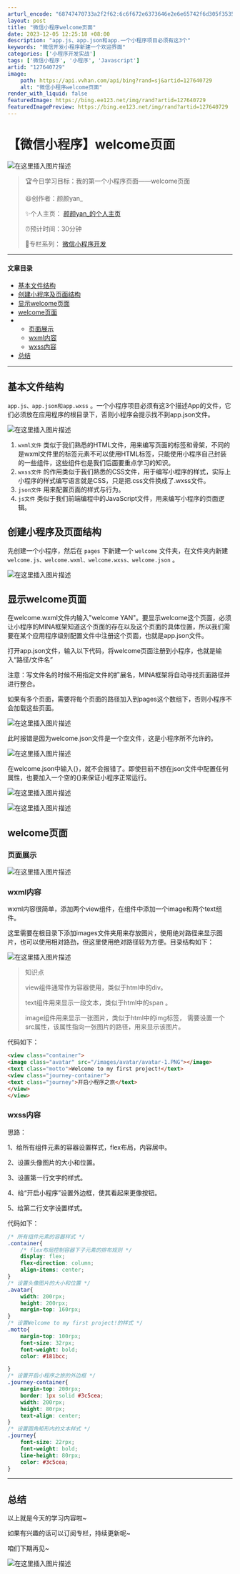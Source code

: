 ```yaml
---
arturl_encode: "68747470733a2f2f62:6c6f672e6373646e2e6e65742f6d305f35353339343332382f:61727469636c652f64657461696c732f313237363430373239"
layout: post
title: "微信小程序welcome页面"
date: 2023-12-05 12:25:18 +08:00
description: "app.js、app.json和app.一个小程序项目必须有这3个"
keywords: "微信开发小程序新建一个欢迎界面"
categories: ['小程序开发实战']
tags: ['微信小程序', '小程序', 'Javascript']
artid: "127640729"
image:
    path: https://api.vvhan.com/api/bing?rand=sj&artid=127640729
    alt: "微信小程序welcome页面"
render_with_liquid: false
featuredImage: https://bing.ee123.net/img/rand?artid=127640729
featuredImagePreview: https://bing.ee123.net/img/rand?artid=127640729
---
```


# 【微信小程序】welcome页面

![在这里插入图片描述](https://i-blog.csdnimg.cn/blog_migrate/066a92942bbb15283191a0255771996e.gif#pic_center)

> 🏆今日学习目标：我的第一个小程序页面——welcome页面
>   
> 😃创作者：颜颜yan\_
>   
> ✨个人主页：
> [颜颜yan\_的个人主页](https://blog.csdn.net/m0_55394328?spm=1011.2421.3001.5343)
>   
> ⏰预计时间：30分钟
>   
> 🎉专栏系列：
> [微信小程序开发](https://blog.csdn.net/m0_55394328/category_12077662.html)

---

#### 文章目录

* [基本文件结构](#_12)
* [创建小程序及页面结构](#_21)
* [显示welcome页面](#welcome_24)
* [welcome页面](#welcome_35)
* + [页面展示](#_36)
  + [wxml内容](#wxml_39)
  + [wxss内容](#wxss_60)
* [总结](#_109)

---

## 基本文件结构

`app.js、app.json和app.wxss`
。一个小程序项目必须有这3个描述App的文件，它们必须放在应用程序的根目录下，否则小程序会提示找不到app.json文件。
  
![在这里插入图片描述](https://i-blog.csdnimg.cn/blog_migrate/eb6eb6c95a8f8805165f34ff76297394.png)

1. `wxml文件`
   类似于我们熟悉的HTML文件，用来编写页面的标签和骨架，不同的是wxml文件里的标签元素不可以使用HTML标签，只能使用小程序自己封装的一些组件，这些组件也是我们后面要重点学习的知识。
2. `wxss文件`
   的作用类似于我们熟悉的CSS文件，用于编写小程序的样式，实际上小程序的样式编写语言就是CSS，只是把.css文件换成了.wxss文件。
3. `json文件`
   用来配置页面的样式与行为。
4. `js文件`
   类似于我们前端编程中的JavaScript文件，用来编写小程序的页面逻辑。

## 创建小程序及页面结构

先创建一个小程序，然后在
`pages`
下新建一个
`welcome`
文件夹，在文件夹内新建
`welcome.js、welcome.wxml、welcome.wxss、welcome.json`
。
  
![在这里插入图片描述](https://i-blog.csdnimg.cn/blog_migrate/3d0e23b59830f864be19da4ae1b49681.png)

## 显示welcome页面

在welcome.wxml文件内输入"welcome YAN"。要显示welcome这个页面，必须让小程序的MINA框架知道这个页面的存在以及这个页面的具体位置，所以我们需要在某个应用程序级别配置文件中注册这个页面，也就是app.json文件。
  
打开app.json文件，输入以下代码，将welcome页面注册到小程序，也就是输入“路径/文件名”
  

注意：写文件名的时候不用指定文件的扩展名，MINA框架将自动寻找页面路径并进行整合。
  

如果有多个页面，需要将每个页面的路径加入到pages这个数组下，否则小程序不会加载这些页面。
  
![在这里插入图片描述](https://i-blog.csdnimg.cn/blog_migrate/339d9aa86af12f8aa5c9a3895a933685.png)
  

此时报错是因为welcome.json文件是一个空文件，这是小程序所不允许的。
  
![在这里插入图片描述](https://i-blog.csdnimg.cn/blog_migrate/924672f9033b2a530157cba70cb2351a.png)
  
在welcome.json中输入{}，就不会报错了。即使目前不想在json文件中配置任何属性，也要加入一个空的{}来保证小程序正常运行。
  
![在这里插入图片描述](https://i-blog.csdnimg.cn/blog_migrate/ce3f1ccd91e0b58dc912615b9399a3a6.png)
  
![在这里插入图片描述](https://i-blog.csdnimg.cn/blog_migrate/94e5e1f8b9c919b6f1101e2e2f56d338.png)

## welcome页面

### 页面展示

![在这里插入图片描述](https://i-blog.csdnimg.cn/blog_migrate/dc1a7c6cecec69f369c01a6d133bfdc3.png)

### wxml内容

wxml内容很简单，添加两个view组件，在组件中添加一个image和两个text组件。
  
这里需要在根目录下添加images文件夹用来存放图片，使用绝对路径来显示图片，也可以使用相对路劲，但这里使用绝对路径较为方便。目录结构如下：
  
![在这里插入图片描述](https://i-blog.csdnimg.cn/blog_migrate/0d74b615f0597d901cf5908271f162df.png)

> 知识点
>   
> view组件通常作为容器使用，类似于html中的div。
>   
> text组件用来显示一段文本，类似于html中的span 。
>   
> image组件用来显示一张图片，类似于html中的img标签， 需要设置一个src属性，该属性指向一张图片的路径，用来显示该图片。

代码如下：

```html
<view class="container"> 
<image class="avatar" src="/images/avatar/avatar-1.PNG"></image>
<text class="motto">Welcome to my first project!</text>
<view class="journey-container">
<text class="journey">开启小程序之旅</text>
</view>
</view>

```

### wxss内容

思路：
  
1、给所有组件元素的容器设置样式，flex布局，内容居中。
  
2、设置头像图片的大小和位置。
  
3、设置第一行文字的样式。
  
4、给“开启小程序”设置外边框，使其看起来更像按钮。
  
5、给第二行文字设置样式。
  

代码如下：

```css
/* 所有组件元素的容器样式 */
.container{
    /* flex布局控制容器下子元素的排布规则 */
    display: flex;
    flex-direction: column;
    align-items: center;
}
/* 设置头像图片的大小和位置 */
.avatar{
    width: 200rpx;
    height: 200rpx;
    margin-top: 160rpx;
}
/* 设置Welcome to my first project!的样式 */
.motto{
    margin-top: 100rpx;
    font-size: 32rpx;
    font-weight: bold;
    color: #181bcc;

}
/* 设置开启小程序之旅的外边框 */
.journey-container{
    margin-top: 200rpx;
    border: 1px solid #3c5cea;
    width: 200rpx;
    height: 80rpx;
    text-align: center;
}
/* 设置圆角矩形内的文本样式 */
.journey{
    font-size: 22rpx;
    font-weight: bold;
    line-height: 80rpx;
    color: #3c5cea;
}

```

---

## 总结

以上就是今天的学习内容啦~
  
如果有兴趣的话可以订阅专栏，持续更新呢~
  
咱们下期再见~
  
![在这里插入图片描述](https://i-blog.csdnimg.cn/blog_migrate/ffbbb238f4dd27342282549ea31d02f1.gif#pic_center)